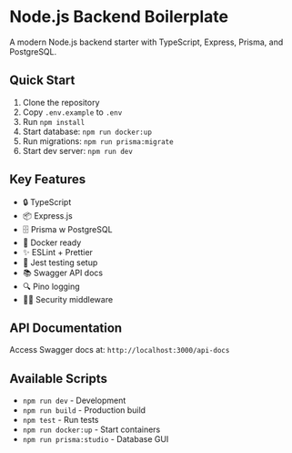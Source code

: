 # Node.js Backend Boilerplate

A modern Node.js backend starter with TypeScript, Express, Prisma, and PostgreSQL.

## Quick Start

1. Clone the repository
2. Copy `.env.example` to `.env`
3. Run `npm install`
4. Start database: `npm run docker:up`
5. Run migrations: `npm run prisma:migrate`
6. Start dev server: `npm run dev`

## Key Features

- 🔒 TypeScript
- 📦 Express.js
- 🗄️ Prisma w PostgreSQL
- 🐳 Docker ready
- ✨ ESLint + Prettier
- 🧪 Jest testing setup
- 📚 Swagger API docs
- 🔍 Pino logging
- 👮‍♂️ Security middleware

## API Documentation

Access Swagger docs at: `http://localhost:3000/api-docs`

## Available Scripts

- `npm run dev` - Development
- `npm run build` - Production build
- `npm test` - Run tests
- `npm run docker:up` - Start containers
- `npm run prisma:studio` - Database GUI
